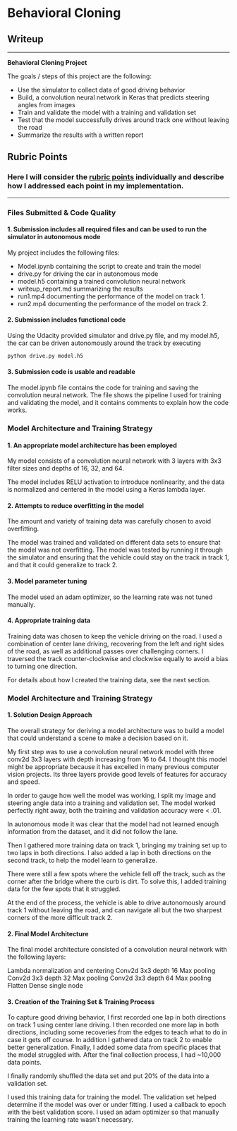 # **Behavioral Cloning** 

## Writeup

---

**Behavioral Cloning Project**

The goals / steps of this project are the following:
* Use the simulator to collect data of good driving behavior
* Build, a convolution neural network in Keras that predicts steering angles from images
* Train and validate the model with a training and validation set
* Test that the model successfully drives around track one without leaving the road
* Summarize the results with a written report



## Rubric Points
### Here I will consider the [rubric points](https://review.udacity.com/#!/rubrics/432/view) individually and describe how I addressed each point in my implementation.  

---
### Files Submitted & Code Quality

#### 1. Submission includes all required files and can be used to run the simulator in autonomous mode

My project includes the following files:
* Model.ipynb containing the script to create and train the model
* drive.py for driving the car in autonomous mode
* model.h5 containing a trained convolution neural network 
* writeup_report.md summarizing the results
* run1.mp4 documenting the performance of the model on track 1.
* run2.mp4 documenting the performance of the model on track 2.

#### 2. Submission includes functional code
Using the Udacity provided simulator and drive.py file, and my model.h5, the car can be driven autonomously around the track by executing 
```sh
python drive.py model.h5
```

#### 3. Submission code is usable and readable

The model.ipynb file contains the code for training and saving the convolution neural network. The file shows the pipeline I used for training and validating the model, and it contains comments to explain how the code works.

### Model Architecture and Training Strategy

#### 1. An appropriate model architecture has been employed

My model consists of a convolution neural network with 3 layers with 3x3 filter sizes and depths of 16, 32, and 64. 

The model includes RELU activation to introduce nonlinearity, and the data is normalized and centered in the model using a Keras lambda layer. 

#### 2. Attempts to reduce overfitting in the model

The amount and variety of training data was carefully chosen to avoid overfitting.

The model was trained and validated on different data sets to ensure that the model was not overfitting. The model was tested by running it through the simulator and ensuring that the vehicle could stay on the track in track 1, and that it could generalize to track 2.

#### 3. Model parameter tuning

The model used an adam optimizer, so the learning rate was not tuned manually.

#### 4. Appropriate training data

Training data was chosen to keep the vehicle driving on the road. I used a combination of center lane driving, recovering from the left and right sides of the road, as well as additional passes over challenging corners. I traversed the track counter-clockwise and clockwise equally to avoid a bias to turning one direction.

For details about how I created the training data, see the next section. 

### Model Architecture and Training Strategy

#### 1. Solution Design Approach

The overall strategy for deriving a model architecture was to build a model that could understand a scene to make a decision based on it.

My first step was to use a convolution neural network model with three conv2d 3x3 layers with depth increasing from 16 to 64. I thought this model might be appropriate because it has excelled in many previous computer vision projects. Its three layers provide good levels of features for accuracy and speed.

In order to gauge how well the model was working, I split my image and steering angle data into a training and validation set. The model worked perfectly right away, both the training and validation accuracy were < .01.

In autonomous mode it was clear that the model had not learned enough information from the dataset, and it did not follow the lane.

Then I gathered more training data on track 1, bringing my training set up to two laps in both directions. I also added a lap in both directions on the second track, to help the model learn to generalize.

There were still a few spots where the vehicle fell off the track, such as the corner after the bridge where the curb is dirt. To solve this, I added training data for the few spots that it struggled.

At the end of the process, the vehicle is able to drive autonomously around track 1 without leaving the road, and can navigate all but the two sharpest corners of the more difficult track 2.

#### 2. Final Model Architecture

The final model architecture consisted of a convolution neural network with the following layers:

Lambda normalization and centering
Conv2d 3x3 depth 16
Max pooling 
Conv2d 3x3 depth 32
Max pooling
Conv2d 3x3 depth 64
Max pooling
Flatten
Dense single node



#### 3. Creation of the Training Set & Training Process

To capture good driving behavior, I first recorded one lap in both directions on track 1 using center lane driving. I then recorded one more lap in both directions, including some recoveries from the edges to teach what to do in case it gets off course.
In addition I gathered data on track 2 to enable better generalization.
Finally, I added some data from specific places that the model struggled with.
After the final collection process, I had ~10,000 data points.


I finally randomly shuffled the data set and put 20% of the data into a validation set. 

I used this training data for training the model. The validation set helped determine if the model was over or under fitting. I used a callback to epoch with the best validation score. I used an adam optimizer so that manually training the learning rate wasn't necessary.
